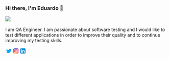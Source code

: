 ### Hi there, I'm Eduardo 👋

![](https://komarev.com/ghpvc/?username=eduardomacetas&color=brightgreen&style=flat)

I am QA Engineer. I am passionate about software testing and I would like to test different applications in order to improve their quality and to continue improving my testing skills.

<a href="https://twitter.com/eduardo_macetas">
  <img align="left" alt="Eduardo Macetas | Twitter" width="22px" src="https://raw.githubusercontent.com/eduardomacetas/eduardomacetas/master/assets/twitter.png" />
</a>

<a href="https://www.instagram.com/eduardomacetas/">
  <img align="left" alt="Eduardo Macetas | Instagram" width="22px" src="https://raw.githubusercontent.com/eduardomacetas/eduardomacetas/master/assets/instagram.png" />
</a>

<a href="https://www.linkedin.com/in/jorge-eduardo-macetas-huahuala-6bb797190/">
  <img align="left" alt="Eduardo Macetas | LinkendIn" width="22px" src="https://raw.githubusercontent.com/eduardomacetas/eduardomacetas/master/assets/linkedln.png" />
</a>

<!--
**eduardomacetas/eduardomacetas** is a ✨ _special_ ✨ repository because its `README.md` (this file) appears on your GitHub profile.

Here are some ideas to get you started:

- 🔭 I’m currently working on ...
- 🌱 I’m currently learning ...
- 👯 I’m looking to collaborate on ...
- 🤔 I’m looking for help with ...
- 💬 Ask me about ...
- 📫 How to reach me: ...
- 😄 Pronouns: ...
- ⚡ Fun fact: ...
-->
